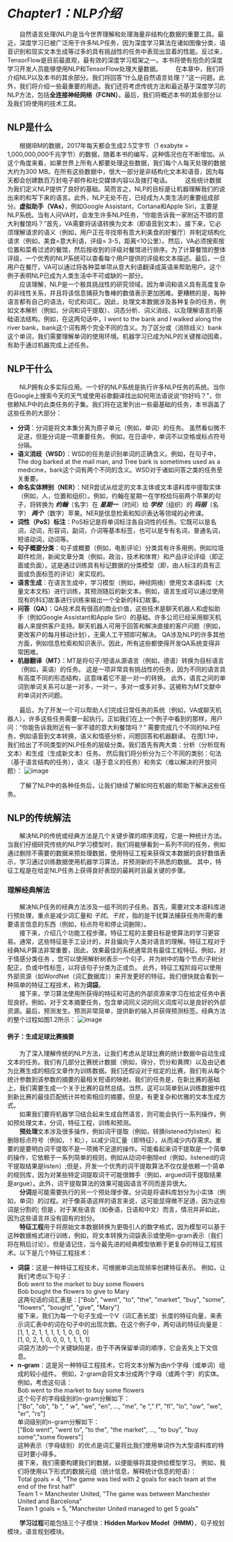 # _Chapter1：NLP介绍_
&emsp;&emsp;自然语言处理(NLP)是当今世界理解和处理海量非结构化数据的重要工具。最近，深度学习已被广泛用于许多NLP任务，因为深度学习算法在诸如图像分类，语音识别和现实文本生成等过多的具有挑战性的任务中表现出显着的性能。反过来，TensorFlow是目前最直观，最有效的深度学习框架之一。本书将使有抱负的深度学习开发人员能够使用NLP和TensorFlow处理大量数据。 
&emsp;&emsp;在本章中，我们将介绍NLP以及本书的其余部分。我们将回答“什么是自然语言处理？”这一问题。此外，我们将介绍一些最重要的用途。我们还将考虑传统方法和最近基于深度学习的NLP方法，包括**全连接神经网络（FCNN）**。最后，我们将概述本书的其余部分以及我们将使用的技术工具。
## NLP是什么
&emsp;&emsp;根据IBM的数据，2017年每天都会生成2.5艾字节（1 exabyte = 1,000,000,000千兆字节）的数据，随着本书的编写，这种情况也在不断增加。从这个角度来看，如果世界上所有人都要处理这些数据，我们每个人每天处理的数据大约为300 MB。在所有这些数据中，很大一部分是非结构化文本和语音，因为每天都会创建数百万封电子邮件和社交媒体内容以及拨打电话。
&emsp;&emsp;这些统计数据为我们定义NLP提供了良好的基础。简而言之，NLP的目标是让机器理解我们的说出来的和写下来的语言。此外，NLP无处不在，已经成为人类生活的重要组成部分。**虚拟助手（VAs）**，例如Google Assistant，Cortana和Apple Siri，主要是NLP系统。当有人问VA时，会发生许多NLP任务，“你能告诉我一家附近不错的意大利餐馆吗？”首先，VA需要将话语转换为文本（即语音到文本）。接下来，它必须理解请求的语义（例如，用户正在寻找带有意大利美食的好餐厅）并制定结构化请求（例如，美食=意大利语，评级= 3-5，距离<10公里）。然后，VA必须搜索按位置和菜肴过滤的餐馆，然后按收到的评级对餐馆进行排序。为了计算餐馆的整体评级，一个优秀的NLP系统可以查看每个用户提供的评级和文本描述。最后，一旦用户在餐厅，VA可以通过将各种菜单项从意大利语翻译成英语来帮助用户。这个例子表明NLP已成为人类生活中不可或缺的一部分。  
&emsp;&emsp;应该理解，NLP是一个极具挑战性的研究领域，因为单词和语义具有高度复杂的非线性关系，并且将该信息捕获为鲁棒的数值表示更加困难。更糟糕的是，每种语言都有自己的语法，句式和词汇。因此，处理文本数据涉及各种复杂的任务，例如文本解析（例如，分词和词干提取）、词态分析、词义消歧、以及理解语言的基础语法结构。例如，在这两句话中，I went to the bank and I walked along the river bank，bank这个词有两个完全不同的含义。为了区分或（消除歧义）bank这个单词，我们需要理解单词的使用环境。机器学习已成为NLP的关键推动因素，有助于通过机器完成上述任务。
## NLP干什么
&emsp;&emsp;NLP拥有众多实际应用。一个好的NLP系统是执行许多NLP任务的系统。当你在Google上搜索今天的天气或使用谷歌翻译找出如何用法语说说“你好吗？”，你依赖NLP中的此类任务的子集。我们将在这里列出一些最基础的任务，本书涵盖了这些任务的大部分：  
* **分词**：分词是将文本集分离为原子单元（例如，单词）的任务。 虽然看似微不足道，但是分词是一项重要任务。 例如，在日语中，单词不以空格或标点符号分隔。
* **语义消歧（WSD）**：WSD的任务是识别单词的正确含义。例如，在句子中，The dog barked at the mail man, and Tree bark is sometimes used as a medicine，bark这个词有两个不同的含义。WSD对于诸如问答之类的任务至关重要。
* **命名实体辨别（NER）**：NER尝试从给定的文本主体或文本语料库中提取实体（例如，人，位置和组织）。例如，约翰在星期一在学校给玛丽两个苹果的句子，将转换为 ***约翰***（名字）在 ***星期一***（时间）给 ***学校***（组织）的 ***玛丽***（名字） ***两个***（数字）苹果。NER是信息检索和知识表达等领域的必修课。
* **词性（PoS）标注**：PoS标记是将单词标注各自词性的任务。它既可以是名词，动词，形容词，副词，介词等基本标签，也可以是专有名词，普通名词，短语动词，动词等。
* **句子概要分类**：句子或概要（例如，电影评论）分类具有许多用例，例如垃圾邮件检测，新闻文章分类（例如，政治，技术和体育）和产品评论评级（即正面或负面）。这是通过训练具有标记数据的分类模型（即，由人标注的具有正面或负面标签的评论）来实现的。
* **语言生成**：在语言生成中，学习模型（例如，神经网络）使用文本语料库（大量文本文档）进行训练，其预测随后的新文本。例如，语言生成可以通过使用现有的科幻故事进行训练来输出一个全新的科幻故事。
* **问答（QA）**：QA技术具有很高的商业价值，这些技术是聊天机器人和虚拟助手（例如Google Assistant和Apple Siri）的基础。许多公司已经采用聊天机器人来提供客户支持。聊天机器人可用于回答和解决直接的客户问题（例如，更改客户的每月移动计划），无需人工干预即可解决。 QA涉及NLP的许多其他方面，例如信息检索和知识表示。因此，所有这些都使得开发QA系统变得非常困难。
* **机器翻译（MT）**：MT是将句子/短语从源语言（例如，德语）转换为目标语言（例如，英语）的任务。 这是一项非常具有挑战性的任务，因为不同的语言具有高度不同的形态结构，这意味着它不是一对一的转换。 此外，语言之间的单词到单词关系可以是一对多，一对一，多对一或多对多。这被称为MT文献中的单词对齐问题。  
  
&emsp;&emsp;最后，为了开发一个可以帮助人们完成日常任务的系统（例如，VA或聊天机器人），许多这些任务需要一起执行。正如我们在上一个例子中看到的那样，用户问：“你能告诉我附近有一家不错的意大利餐馆吗？” 需要完成几个不同的NLP任务，例如语音到文本转换，语义和情感分析，问题回答和机器翻译。 在图1.1中，我们给出了不同类型的NLP任务的层级分类。我们首先有两大类：分析（分析现有文本）和生成（生成新文本）任务。 然后我们将分析分为三个不同的类别：句法（基于语言结构的任务），语义（基于意义的任务）和务实（难以解决的开放问题）：
![image](https://github.com/jiaojunming/Natural-Language-Processing-with-TensorFlow-CN/blob/master/image/ch1_1.jpg)
  
&emsp;&emsp;了解了NLP中的各种任务后，让我们继续了解如何在机器的帮助下解决这些任务。  
## NLP的传统解法
&emsp;&emsp;解决NLP的传统或经典方法是几个关键步骤的顺序流程，它是一种统计方法。当我们仔细研究传统的NLP学习模型时，我们将能够看到一系列不同的任务，例如通过删除不需要的数据来预处理数据，使用特征工程来获得文本数据的良好数值表示，学习通过训练数据使用机器学习算法，并预测新的不熟悉的数据。 其中，特征工程是在给定NLP任务上获得良好表现的最耗时且最关键的步骤。
### 理解经典解法
&emsp;&emsp;解决NLP任务的经典方法涉及一组不同的子任务。首先，需要对文本语料库进行预处理，重点是减少词汇量和 _干扰_。_干扰_ ，指的是干扰算法捕获任务所需的重要语言信息的东西（例如，标点符号和停止词删除）。  
&emsp;&emsp;接下来，介绍几个功能工程步骤。特征工程的主要目标是使算法的学习更容易。通常，这些特征是手工设计的，并且偏向于人类对语言的理解。特征工程对于经典NLP算法非常重要，因此，效果最佳的系统通常具有最佳工程特征。例如，对于情感分类任务 ，您可以使用解析树表示一个句子，并为树中的每个节点/子树分配正，负或中性标签，以将该句子分类为正或负。 此外，特征工程阶段可以使用外部资源（如WordNet（词汇数据库））来开发更好的特征。我们很快就会看到一种简单的特征工程技术，称为**词袋**。  
&emsp;&emsp;接下来，学习算法使用所获得的特征和可选的外部资源来学习在给定任务中表现良好。例如，对于文本摘要任务，包含单词同义词的同义词库可以是良好的外部资源。最后，预测发生。预测非常简单，提供新的输入并获得预测标签。经典方法的整个过程如图1.2所示：
![image](https://github.com/jiaojunming/Natural-Language-Processing-with-TensorFlow-CN/blob/master/image/ch1_2.jpg)
#### 例子：生成足球比赛摘要
&emsp;&emsp;为了深入理解传统的NLP方法，让我们考虑从足球比赛的统计数据中自动生成文本的任务。我们有几部分比赛统计数据（例如，得分，罚分和黄牌）以及由记者为比赛生成的相应文章作为训练数据。我们还假设对于给定的比赛，我们有从每个统计参数到该参数的摘要的最相关短语的映射。我们的任务是，在新比赛的基础上，我们需要生成一个关于比赛的自然总结。当然，这可以简单到从训练数据中找到新比赛的最佳匹配统计并检索相应的摘要。但是，有更复杂和优雅的文本生成方式。  
&emsp;&emsp;如果我们要将机器学习结合起来生成自然语言，则可能会执行一系列操作，例如预处理文本，分词，特征工程，训练和预测。   
&emsp;&emsp;**预处理**文本涉及很多操作，例如词干提取（例如，转换listened为listen）和删除标点符号（例如，！和;），以减少词汇量（即特征），从而减少内存需求。重要的是要明白词干提取不是一项微不足道的操作。可能看起来词干提取是一个简单的操作，它依赖于一系列简单的规则，例如从动词中删除ed（例如，listened的词干提取结果是listen）;但是，开发一个优秀的词干提取算法不仅仅是依赖一个简单的规则库，因为对某些特定词提取词干可能很棘手（例如，argued词干提取结果是argue）。此外，词干提取算法的效果可能因语言不同而差异很大。  
&emsp;&emsp;**分词**是可能需要执行的另一个预处理步骤。分词是将语料库划分为小实体（例如，单词）的过程。对于像英语这样的语言来说，这可能显得微不足道，因为这些词是分割的; 但是，对于某些语言（如泰语，日语和中文）而言，情况并非如此，因为这些语言并没有固有的划分。  
&emsp;&emsp;**特征工程**用于将原始文本数据转换为更吸引人的数字格式，因为模型可以基于这种数据格式进行训练，例如，将文本转换为词袋表示或使用n-gram表示（我们将在稍后讨论）。但是请记住，当今最先进的经典模型依赖于更复杂的特征工程技术。以下是几个特征工程技术：  
* **词袋**：这是一种特征工程技术，可根据单词出现频率创建特征表示。 例如，让我们考虑以下句子：  
Bob went to the market to buy some flowers  
Bob bought the flowers to give to Mary  
这两句话的词汇表是：\["Bob", "went", "to", "the", "market", "buy", "some", "flowers", "bought", "give", "Mary"]  
接下来，我们为每一个句子生成一个V（词汇表长度）长度的特征向量，来表示词汇表中的词在句子中的出现次数。在这个例子中，两句话的特征向量是：  
\[1, 1, 2, 1, 1, 1, 1, 1, 0, 0, 0]  
\[1, 0, 2, 1, 0, 0, 0, 1, 1, 1, 1]  
词袋方法的一个关键缺陷是，由于不再保留单词的顺序，它会丢失上下文信息。
* **n-gram**：这是另一种特征工程技术，它将文本分解为由n个字母（或单词）组成的较小组件。 例如，2-gram会将文本分成两个字母（或两个字）的实体。 例如，考虑这句话：  
Bob went to the market to buy some flowers  
这个句子的字母级别的n-gram分解如下：  
\["Bo", "ob", "b ", " w", "we", "en", ..., "me", "e "," f", "fl", "lo", "ow", "we", "er", "rs"]  
单词级别的n-gram分解如下：  
\["Bob went", "went to", "to the", "the market", ..., "to buy", "buy some","some flowers"]  
这种表示（字母级别）的优点是词汇量将比我们使用单词作为大型语料库的特征时要小得多。  
接下来，我们需要构建我们的数据，以便能够将其提供给模型学习。 例如，我们将使用以下形式的数据元组（统计信息，解释统计信息的短语）：  
Total goals = 4, "The game was tied with 2 goals for each team at the end of the first half"  
Team 1 = Manchester United, "The game was between Manchester United and Barcelona"  
Team 1 goals = 5, "Manchester United managed to get 5 goals"  
  
&emsp;&emsp;**学习过程**可能包括三个子模块：**Hidden Markov Model（HMM）**，句子规划模块，语言规划模块。
